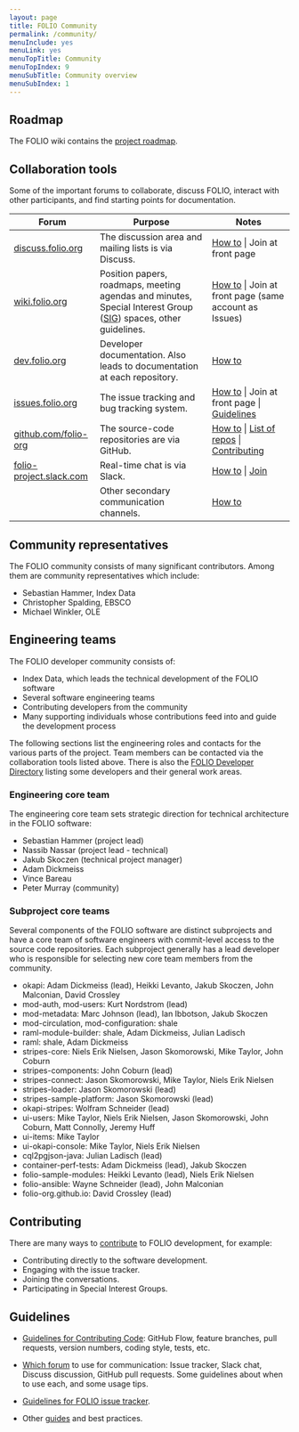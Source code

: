 ```yaml
---
layout: page
title: FOLIO Community
permalink: /community/
menuInclude: yes
menuLink: yes
menuTopTitle: Community
menuTopIndex: 9
menuSubTitle: Community overview
menuSubIndex: 1
---
```


## Roadmap

The FOLIO wiki contains the [project roadmap](https://wiki.folio.org/display/PC/FOLIO+Roadmap).

## Collaboration tools

Some of the important forums to collaborate, discuss FOLIO, interact with other participants, and find starting points for documentation.

<table>
  <thead>
    <tr>
      <th>Forum</th>
      <th width="40%">Purpose</th>
      <th>Notes</th>
    </tr>
  </thead>
  <tbody>
    <tr>
      <td> <a href="https://discuss.folio.org">discuss.folio.org</a> </td>
      <td> The discussion area and mailing lists is via Discuss. </td>
      <td>
        <a href="/guidelines/which-forum#discuss">How to</a> |
        Join at front page
      </td>
    </tr>
    <tr>
      <td> <a href="https://wiki.folio.org">wiki.folio.org</a> </td>
      <td>
        Position papers, roadmaps, meeting agendas and minutes, Special Interest Group
        (<a href="https://wiki.folio.org/display/PC/Special+Interest+Groups">SIG</a>) spaces,
        other guidelines.
      </td>
      <td>
        <a href="/guidelines/which-forum#wiki">How to</a> |
        Join at front page (same account as Issues)
      </td>
    </tr>
    <tr>
      <td> <a href="/">dev.folio.org</a> </td>
      <td> Developer documentation. Also leads to documentation at each repository. </td>
      <td>
        <a href="https://github.com/folio-org/folio-org.github.io/blob/master/README.md">How to</a>
      </td>
    </tr>
    <tr>
      <td> <a href="https://issues.folio.org">issues.folio.org</a> </td>
      <td> The issue tracking and bug tracking system.
      </td>
      <td>
        <a href="/guidelines/which-forum#issue-tracker">How to</a> |
        Join at front page |
        <a href="/guidelines/issue-tracker/">Guidelines</a>
      </td>
    </tr>
    <tr>
      <td> <a href="https://github.com/folio-org">github.com/folio-org</a> </td>
      <td> The source-code repositories are via GitHub. </td>
      <td>
        <a href="/guidelines/which-forum#github">How to</a> |
        <a href="/source-code">List of repos</a> |
        <a href="/guidelines/contributing">Contributing</a>
      </td>
    </tr>
    <tr>
      <td> <a href="https://folio-project.slack.com">folio-project.slack.com</a> </td>
      <td> Real-time chat is via Slack. </td>
      <td>
        <a href="/guidelines/which-forum#slack">How to</a> |
        <a href="https://slack-invitation.folio.org">Join</a>
      </td>
    </tr>
    <tr>
      <td> </td>
      <td> Other secondary communication channels.</td>
      <td>
        <a href="/guidelines/which-forum#secondary">How to</a>
      </td>
    </tr>
  </tbody>
</table>

## Community representatives

The FOLIO community consists of many significant contributors.  Among
them are community representatives which include:

- Sebastian Hammer, Index Data
- Christopher Spalding, EBSCO
- Michael Winkler, OLE

## Engineering teams

The FOLIO developer community consists of:

- Index Data, which leads the technical development of the FOLIO
  software
- Several software engineering teams
- Contributing developers from the community
- Many supporting individuals whose contributions feed into and guide
  the development process

The following sections list the engineering roles and contacts for the various parts of
the project.  Team members can be contacted via the collaboration tools
listed above.
There is also the [FOLIO Developer Directory](https://wiki.folio.org/display/COMMUNITY/FOLIO+Developer+Directory) listing some developers and their general work areas.

### Engineering core team

The engineering core team sets strategic direction for technical
architecture in the FOLIO software:

- Sebastian Hammer (project lead)
- Nassib Nassar (project lead - technical)
- Jakub Skoczen (technical project manager)
- Adam Dickmeiss
- Vince Bareau
- Peter Murray (community)

### Subproject core teams

Several components of the FOLIO software are distinct subprojects and
have a core team of software engineers with commit-level access to the
source code repositories.  Each subproject generally has a lead
developer who is responsible for selecting new core team members from
the community.

- okapi: Adam Dickmeiss (lead), Heikki Levanto, Jakub Skoczen, John
  Malconian, David Crossley
- mod-auth, mod-users: Kurt Nordstrom (lead)
- mod-metadata: Marc Johnson (lead), Ian Ibbotson, Jakub Skoczen
- mod-circulation, mod-configuration: shale
- raml-module-builder: shale, Adam Dickmeiss, Julian Ladisch
- raml: shale, Adam Dickmeiss
- stripes-core: Niels Erik Nielsen, Jason Skomorowski, Mike Taylor, John Coburn
- stripes-components: John Coburn (lead)
- stripes-connect: Jason Skomorowski, Mike Taylor, Niels Erik Nielsen
- stripes-loader: Jason Skomorowski (lead)
- stripes-sample-platform: Jason Skomorowski (lead)
- okapi-stripes: Wolfram Schneider (lead)
- ui-users: Mike Taylor, Niels Erik Nielsen, Jason Skomorowski, John Coburn, Matt Connolly, Jeremy Huff
- ui-items: Mike Taylor
- ui-okapi-console: Mike Taylor, Niels Erik Nielsen
- cql2pgjson-java: Julian Ladisch (lead)
- container-perf-tests: Adam Dickmeiss (lead), Jakub Skoczen
- folio-sample-modules: Heikki Levanto (lead), Niels Erik Nielsen
- folio-ansible: Wayne Schneider (lead), John Malconian
- folio-org.github.io: David Crossley (lead)

## Contributing

There are many ways to [contribute](/guides/#community)
to FOLIO development, for example:

- Contributing directly to the software development.
- Engaging with the issue tracker.
- Joining the conversations.
- Participating in Special Interest Groups.

## Guidelines

- [Guidelines for Contributing Code](/guidelines/contributing/):
  GitHub Flow, feature branches, pull requests, version numbers, coding style,
  tests, etc.

- [Which forum](/guidelines/which-forum/) to use for communication:
  Issue tracker, Slack chat, Discuss discussion, GitHub pull requests.
  Some guidelines about when to use each, and some usage tips.

- [Guidelines for FOLIO issue tracker](/guidelines/issue-tracker/).

- Other [guides](/guides/) and best practices.
